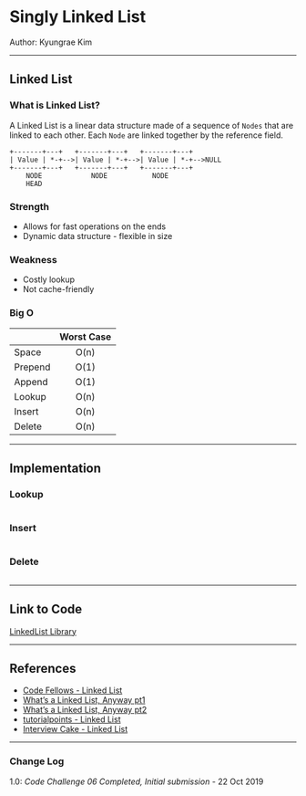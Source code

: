 # Singly Linked List

Author: Kyungrae Kim

---

## Linked List

### What is Linked List?

A Linked List is a linear data structure made of a sequence of `Nodes` that are linked to each other. Each `Node` are linked together by the reference field.

```text
+-------+---+   +-------+---+   +-------+---+
| Value | *-+-->| Value | *-+-->| Value | *-+-->NULL
+-------+---+   +-------+---+   +-------+---+
    NODE            NODE           NODE
    HEAD
```

### Strength

* Allows for fast operations on the ends
* Dynamic data structure - flexible in size

### Weakness

* Costly lookup
* Not cache-friendly

### Big O

|| Worst Case |
|:-|:-:|
| Space | O(n) |
| Prepend | O(1) |
| Append | O(1) |
| Lookup | O(n) |
| Insert | O(n) |
| Delete | O(n) |

---

## Implementation

### Lookup

```c#
```

### Insert

```c#
```

### Delete

```c#
```

---

## Link to Code

[LinkedList Library](/#)

---

## References

* [Code Fellows - Linked List](https://codefellows.github.io/common_curriculum/data_structures_and_algorithms/Code_401/class-05/resources/singly_linked_list.html)
* [What’s a Linked List, Anyway pt1](https://medium.com/basecs/whats-a-linked-list-anyway-part-1-d8b7e6508b9d)
* [What’s a Linked List, Anyway pt2](https://medium.com/basecs/whats-a-linked-list-anyway-part-2-131d96f71996)
* [tutorialpoints - Linked List](https://www.tutorialspoint.com/data_structures_algorithms/linked_list_algorithms.htm)
* [Interview Cake - Linked List](https://www.interviewcake.com/concept/python/linked-list?)

---

### Change Log
1.0: *Code Challenge 06 Completed, Initial submission* - 22 Oct 2019  
